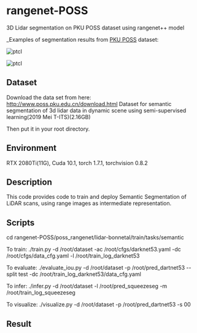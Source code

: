# rangenet-POSS
3D Lidar segmentation on PKU POSS dataset using rangenet++ model

_Examples of segmentation results from [PKU POSS](http://www.poss.pku.edu.cn/download.html) dataset:


![ptcl](pics/darknet53_vis.gif)


![ptcl](pics/squeezeseg_vis.gif)

## Dataset

Download the data set from here:
http://www.poss.pku.edu.cn/download.html
Dataset for semantic segmentation of 3d lidar data in dynamic scene using semi-supervised learning(2019 Mei T-ITS)(2.16GB)

Then put it in your root directory.

## Environment

RTX 2080Ti(11G), Cuda 10.1, torch 1.7.1, torchvision 0.8.2

## Description

This code provides code to train and deploy Semantic Segmentation of LiDAR scans, using range images as intermediate representation. 

## Scripts

cd rangenet-POSS/poss_rangenet/lidar-bonnetal/train/tasks/semantic

To train:
 ./train.py -d /root/dataset -ac /root/cfgs/darknet53.yaml -dc /root/cfgs/data_cfg.yaml -l /root/train_log_darknet53

To evaluate:
./evaluate_iou.py -d /root/dataset -p /root/pred_dartnet53 --split test -dc /root/train_log_darknet53/data_cfg.yaml

To infer:
./infer.py -d /root/dataset -l /root/pred_squeezeseg -m /root/train_log_squeezeseg

To visualize:
./visualize.py -d /root/dataset -p /root/pred_dartnet53 -s 00

## Result





